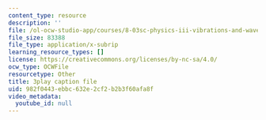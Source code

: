 ```yaml
---
content_type: resource
description: ''
file: /ol-ocw-studio-app/courses/8-03sc-physics-iii-vibrations-and-waves-fall-2016/982f0443ebbc632e2cf2b2b3f60afa8f_T2n6fVybLcU.srt
file_size: 83388
file_type: application/x-subrip
learning_resource_types: []
license: https://creativecommons.org/licenses/by-nc-sa/4.0/
ocw_type: OCWFile
resourcetype: Other
title: 3play caption file
uid: 982f0443-ebbc-632e-2cf2-b2b3f60afa8f
video_metadata:
  youtube_id: null
---
```

